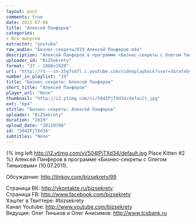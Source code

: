 ```yaml
---
layout: post
comments: true
date: 2011-07-08
title: "Алексей Панферов"
categories:
- Все выпуски
extractor: "youtube"
raw_audio: "Бизнес-секреты/019 Алексей Панферов.m4a"
description: "Алексей Панферов в программе «Бизнес-секреты с Олегом Тиньковым» (10.07.2011).\n\nОбсуждение: http://tinkov.com/bizsekrety/99\n\nСтраница ВК: http://vkontakte.ru/bizsekrety\nСтраница FB: http://www.facebook.com/bizsekrety\nХэштег в Твиттере: #bizsekrety\nКанал Youtube: http://www.youtube.com/bizsekrety\nВедущие: Олег Тиньков и Олег Анисимов: http://www.tcsbank.ru"
uploader_id: "BiZSekrety"
format: "37 - 1080x1920"
url: "http://r5---sn-25g7sm7l.c.youtube.com/videoplayback?sver=3&ratebypass=yes&ip=92.255.182.31&mv=m&key=yt1&expire=1362866211&sparams=cp%2Cid%2Cip%2Cipbits%2Citag%2Cratebypass%2Csource%2Cupn%2Cexpire&id=e74e083e34d7777e&itag=37&mt=1362843916&ipbits=8&ms=au&newshard=yes&cp=U0hVR1hRVF9GS0NONV9QS1hDOl9TcVZ2MmxJZ1pk&upn=PLeodkvSXmc&source=youtube&fexp=922208%2C923120%2C927813%2C920704%2C912806%2C902000%2C919512%2C929901%2C913605%2C925006%2C906938%2C931202%2C931401%2C908529%2C930803%2C920201%2C930101%2C930603%2C906834%2C926403&signature=915317FAC305942A4CB8972B90563D6D687A3242.0713FBB32F0C1B836D9FF91F59EB4B41B820B75E"
number_in_playlist: "19"
title: "Бизнес-секреты: Алексей Панферов"
short_title: "Алексей Панферов"
player_url: "None"
thumbnail: "http://i2.ytimg.com/vi/504IPjTXd34/default.jpg"
ext: "mp4"
stitle: "Бизнес-секреты: Алексей Панферов"
uploader: "BiZSekrety"
duration: "2619"
upload_date: "20110708"
id: "504IPjTXd34"
subtitles: "None"
---
```


{% img left http://i2.ytimg.com/vi/504IPjTXd34/default.jpg Place Kitten #2 %}
Алексей Панферов в программе «Бизнес-секреты с Олегом Тиньковым» (10.07.2011).  
  
Обсуждение: http://tinkov.com/bizsekrety/99  
  
Страница ВК: http://vkontakte.ru/bizsekrety  
Страница FB: http://www.facebook.com/bizsekrety  
Хэштег в Твиттере: #bizsekrety  
Канал Youtube: http://www.youtube.com/bizsekrety  
Ведущие: Олег Тиньков и Олег Анисимов: http://www.tcsbank.ru